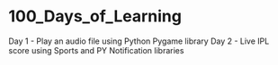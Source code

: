 # 100_Days_of_Learning
Day 1 - Play an audio file using Python Pygame library 
Day 2 - Live IPL score using Sports and PY Notification libraries
